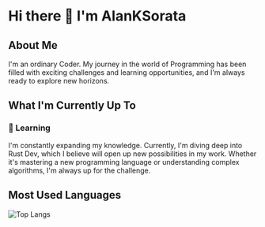 # Hi there 👋 I'm AlanKSorata

## About Me
I'm an ordinary Coder. My journey in the world of Programming has been filled with exciting challenges and learning opportunities, and I'm always ready to explore new horizons.

## What I'm Currently Up To

### 🌱 Learning
I'm constantly expanding my knowledge. Currently, I'm diving deep into Rust Dev, which I believe will open up new possibilities in my work. Whether it's mastering a new programming language or understanding complex algorithms, I'm always up for the challenge.

## Most Used Languages
![Top Langs](https://github-readme-stats.vercel.app/api/top-langs/?username=AlanKSorata&layout=compact&theme=radical)
